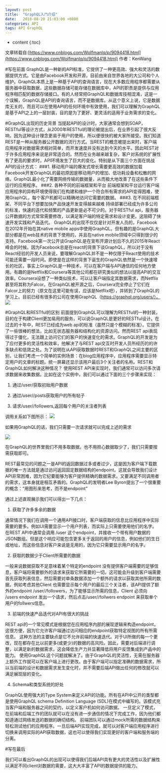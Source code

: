 ```yaml
---
layout: post
title:  "GraphQL入门介绍"
date:   2018-08-20 21:03:00 +0800
categories: API
tags: API GraphQL
---
```


* content
{:toc}

文章转载自:[https://www.cnblogs.com/Wolfmanlq/p/9094418.html](https://www.cnblogs.com/Wolfmanlq/p/9094418.html) 作者：KenWang

#写在前面
GraphQL是一种新的API标准，它提供了一种更高效、强大和灵活的数据提供方式。它是由Facebook开发和开源，目前由来自世界各地的大公司和个人维护。GraphQL本质上是一种基于API的查询语言，现在大多数应用程序都需要从服务器中获取数据，这些数据存储可能存储在数据库中，API的职责是提供与应用程序相匹配的数据存储接口。有的人经常把GraphQL和数据库技相混淆，这是一个误解，GraphQL是API的查询语言，而不是数据库。从这个意义上说，它是数据库无关的，而且可以在使用API的任何环境中有效使用，我们可以理解为GraphQL是基于API之上的一层封装，目的是为了更好、更灵活的适用于业务需求的变化。




#GraphQL出现的历史背景
当提起API的设计时，大家通常会想到SOAP，RESTful等设计方式，从2000年RESTful的理论被提出后，在业界引起了很大反响，因为这种设计理念更易于用户的使用，所以便很快的被大家所接受。我们知道REST是一种从服务器公开数据的流行方式。当REST的概念被提出来时，客户端应用程序对数据需求相对简单，而开发速度并没有达到今天的水平。因此REST对于许多应用程序来说是非常适合的。然而在业务越来越复杂，客户对系统的扩展性有了更高的要求时，API环境发生了巨大的变化。特别是从下面三个方面在挑战API的设计方式：
###1. 移动用户端的爆发式增长需要更高效的数据加载
Facebook开发GraphQL的最初原因是移动用户的增加、低功耗设备和松散的网络。GraphQL最小化了需要网络传输的数据量，从而极大地改善了在这些条件下运行的应用程序。
###2. 各种不同的前端框架和平台
前端框架和平台运行客户端应用程序的异构环境使得我们在构建和维护一个符合所有需求的API变得困难，使用GraphQL，每个客户机都可以精确地访问它需要的数据。
###3. 在不同前端框架、不同平台下想要加快产品快速开发变得越来越难
持续部署已经成为许多公司的标准，快速的迭代和频繁的产品更新是必不可少的。对于RESTful api，服务器公开数据的方式常常需要修改，以满足客户端的特定需求和设计变更。这阻碍了快速开发实践和产品迭代。
GraphQL的出现不仅仅是针对开发人员的，Facebook在2012年开始在其native mobile apps中使用GraphQL。但有趣的是GraphQL大部分都是在web技术的背景下使用的，并且在native mobile领域中只得到很少的支持。Facebook第一次公开谈GraphQL是在宣布开源计划后不久的2015年React峰会的时候。因为Facebook总是在react的背景下谈GraphQL，所以对于没有React经验的开发人员来说，要理解GraphQL并不是一种仅限于React使用的技术可能还需要一段时间。即使是在这样的背景下诞生的GraphQL依然是一个快速增长的社区，事实上GraphQL是一种技术，可以在客户端与API通信的任何地方使用。有趣的是Netflix和Coursera等其他公司都在研究类似的想法以提高API的交互效率。Coursera设想了一种类似技术，可以让客户端指定其数据需求，而Netflix甚至将其称为Falcor。在GraphQL被开源之后，Coursera完全停止了它们在Falcor上的努力（原文在这里可能有误，应该是Netflix吧），并转到了GraphQL的学习上。目前已经有很多的公司在使用GraphQL（https://graphql.org/users/）。
![](https://images2018.cnblogs.com/blog/423536/201805/423536-20180526221257677-811829512.png)

#GraphQL和RESTful的区别
前面提到GraphQL可以理解为RESTful的一种封装，目的在于构建Client更加易用的服务，可以说GraphQL是更好的RESTful设计。在过去的十年中，REST已经成为web api的标准（虽然只是个模糊的标准）。它提供了一些很棒的想法，比如无状态服务器和结构化的资源访问。然而REST api表现得过于僵化，无法跟上访问它们的客户的快速变化的需求。GraphQL的开发是为了应付更多的灵活性和效率，他解决了与REST api交互时开发人员所经历的的许多缺点和低效之处。为了说明在从API获取数据时REST和GraphQL之间主要的区别，让我们考虑一个简单的实例场景：在blog应用程序中，应用程序需要显示特定用户的文章的标题。统一屏幕还显示该用户最后3个关注者的名称。REST和GraphQL如何解决这种情况？
使用REST API来实现时，我们通常可以访问多次请求数据来收集数据。比如在这个实例中，我们可以通过下面的三个步骤来实现：

1. 通过/user/<id>获取初始用户数据

2. 通过/user/<id>/posts获取用户的所有帖子

3. 请求/user/<id>/followers,返回每个用户的关注者列表

调用关系如下图所示：
![](https://images2018.cnblogs.com/blog/423536/201805/423536-20180526222144350-1979704702.png)

如果用GraphQL的话，我们只需要一次请求就可以完成上述的需求

![](https://images2018.cnblogs.com/blog/423536/201805/423536-20180526222358046-671560965.png)

在GraphQL的世界里我们不用多取数据，也不用担心数据取少了，我们只需要按需获取即可。

REST最常见的问题之一是API的返回数据过多或者过少，这是因为客户端下载数据的唯一方法就是通过访问返回固定数据结构的endpoint，这就会导致我们设计API非常困难，因为它纪要能够为客户提供精确的数据需求，又要满足不同调用者的需求，这本身就是相互矛盾的。GraphQL的发明者Lee Byron提出了一个很重要的概念：“用图形来思考，而不是endpoint”

通过上述直观展示我们可以得出一下几点：

1. 获取了许多多余的数据

通常情况下我们在调用一个通用API接口时，客户端获取的信息比应用程序中实际需要的要多。例如UI需要显示一个用户列表，而实际上只需要使用他们的名字。在REST API中通常会调用 /user 这个endpoint，并接收一个带有用户数据的JSON数组。但是这个响应可能包含更多关于返回的用户的信息，例如他们的生日或地址，而这些信息对客户来说是无用的，因为它只需要显示用户的名字。

2. 获取的数据少于Client所需要的数据

一般来说数据获取不足意味着某个特定的endpoint 没有提供客户端需要的足够信息，客户端将需要额外的请求来获取它所需要的一切。这可能会升级到客户端需要首先获取列表信息，然后需要对单条数据添加一个额外的请求以获取其他所需的数据，例如考虑其他Client 也需要显示每个用户的最后三个关注者，该API提供了额外的endpoint  /user/<userid>/followers，为了能够显示所需的信息，Client 必须向 /users endpoint 发出一个请求，然后点击/user/<user-id>/follwers endpoint 来获取单个用户的follwers信息。

3. 前端的快速产品迭代对API有很大的挑战

REST api的一个常见模式是根据您在应用程序内部的展现逻辑来构造endpoint，这很方便，因为它允许客户端通过访问相应的endpoint获取特定视图的所有所需信息。 这种方法的主要缺点是它不允许前端的快速迭代。对于UI所做的每一个更改，现在都存在比以前更多(或更少)的数据的高风险。因此，需要对后端进行调整，以满足新的数据需求，这会降低生产力并显著降低将用户反馈集成到产品中的能力。 使用GraphQL这个问题就解决了。由于GraphQL的灵活性，无需在服务器上额外工作就可以在客户端上进行更改。由于客户端可以指定准确的数据需求，所以当前端的设计和数据需求发生变化时，并不需要后端API做出任何的修改就可以满足展现层的变化。

 4. Schema和类型系统的好处

GraphQL使用强大的Type System来定义API的功能。所有在API中公开的类型都是使用GraphQL schema Definition Language (SDL)在模式中编写的。该模式充当客户端和服务器之间的契约，以定义客户机如何访问数据。 一旦定义了模式，在前端和后端工作的团队就可以在没有进一步通信的情况下完成工作，因为他们都知道通过网络发送的数据的确切结构。 前端团队可以通过mock所需的数据结构来轻松测试他们的应用程序。一旦后端API实现完成，就可以对客户端应用程序进行切换来调用实际的API获取数据，这也可以使得我们实现更好的客户端和服务端的分离。

#写在最后

我们可以看出GraphQL的出现可以使得我们后端API具有更大的灵活性以及扩展性以满足不同client对数据的需要，这大大丰富了API的数据提供的能力。